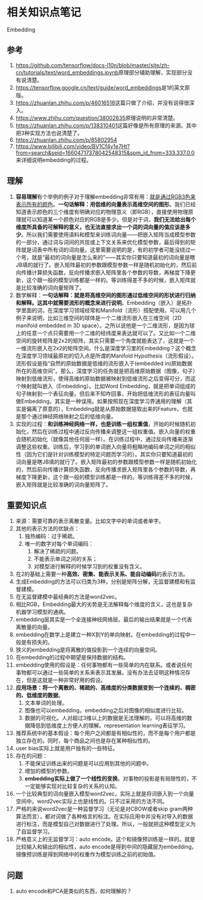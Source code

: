 # 相关知识点笔记

Embedding

## 参考

1. <https://github.com/tensorflow/docs-l10n/blob/master/site/zh-cn/tutorials/text/word_embeddings.ipynb>原理部分辅助理解，实现部分没有说清楚。
2. <https://tensorflow.google.cn/text/guide/word_embeddings>是1的英文原版。
3. <https://zhuanlan.zhihu.com/p/46016518>这篇只做了介绍，并没有说得很深入。
4. <https://www.zhihu.com/question/38002635>原理说明的非常清楚。
5. <https://zhuanlan.zhihu.com/p/138310401>这篇好像是所有原理的来源。其中把3种实现方法也说清楚了。
6. <https://zhuanlan.zhihu.com/p/85802954>
7. <https://www.bilibili.com/video/BV1Cf4y1e7Ht?from=search&seid=16604717378042548315&spm_id_from=333.337.0.0>来详细说明embedding的过程。

## 理解

1. **容易理解**有个举例的例子对于理解embedding非常有用：[就是通过RGB3色来表示所有的颜色](https://www.zhihu.com/question/38002635)。**一句话解释：用低维的向量表示高维空间的图形**。我们已经知道表示颜色的三个维度有明确对应的物理意义（即RGB），直接使用物理原理就可以知道某一个颜色对应的RGB是多少。但是对于词，**我们无法给出每个维度所具备的可解释的意义，也无法直接求出一个词的词向量的值应该是多少**。所以我们需要使用语料和模型来训练词向量——把嵌入矩阵当成模型参数的一部分，通过词与词间的共现或上下文关系来优化模型参数，最后得到的矩阵就是词表中所有词的词向量。这里需要说明的是，有的初学者可能没绕过一个弯，就是“最初的词向量是怎么来的”——其实你只要知道最初的词向量是瞎JB填的就行了。嵌入矩阵最初的参数跟模型参数一样是随机初始化的，然后前向传播计算损失函数，反向传播求嵌入矩阵里各个参数的导数，再梯度下降更新，这个跟一般的模型训练都是一样的。等训练得差不多的时候，嵌入矩阵就是比较准确的词向量矩阵了。
2. 数学解释：**一句话解释：就是将高维空间的图形通过低维空间的形状进行归纳和解释。这其中就需要流形的概念来进行说明**。Embedding（嵌入）是拓扑学里面的词，在深度学习领域经常和Manifold（流形）搭配使用。可以用几个例子来说明，比如三维空间的球体是一个二维流形嵌入在三维空间（2D manifold embedded in 3D space）。之所以说他是一个二维流形，是因为球上的任意一个点只需要用一个二维的经纬度来表达就可以了。又比如一个二维空间的旋转矩阵是2x2的矩阵，其实只需要一个角度就能表达了，这就是一个一维流形嵌入在2x2的矩阵空间。什么是深度学习里的Embedding？这个概念在深度学习领域最原初的切入点是所谓的Manifold Hypothesis（流形假设）。流形假设是指“自然的原始数据是低维的流形嵌入于(embedded in)原始数据所在的高维空间”。那么，深度学习的任务就是把高维原始数据（图像，句子）映射到低维流形，使得高维的原始数据被映射到低维流形之后变得可分，而这个映射就叫嵌入（Embedding）。比如Word Embedding，就是把单词组成的句子映射到一个表征向量。但后来不知咋回事，开始把低维流形的表征向量叫做Embedding，其实是一种误用。如果按照现在深度学习界通用的理解（其实是偏离了原意的），Embedding就是从原始数据提取出来的Feature，也就是那个通过神经网络映射之后的低维向量。
3. 实现的过程：**和训练神经网络一样，也是训练一组权重值**，开始的时候随机初始化，然后在训练过程中通过反向传播来调整这一组权重值。嵌入向量的权重会随机初始化（就像其他任何层一样）。在训练过程中，通过反向传播来逐渐调整这些权重。训练后，学习到的单词嵌入向量将粗略地编码单词之间的相似性（因为它们是针对训练模型的特定问题而学习的）。其实你只要知道最初的词向量是瞎JB填的就行了。嵌入矩阵最初的参数跟模型参数一样是随机初始化的，然后前向传播计算损失函数，反向传播求嵌入矩阵里各个参数的导数，再梯度下降更新，这个跟一般的模型训练都是一样的。等训练得差不多的时候，嵌入矩阵就是比较准确的词向量矩阵了。

## 重要知识点

1. 来源：需要可靠的表示离散变量。比如文字中的单词或者单字。
2. 其他的表示方法的优缺点：
   1. 独热编码：过于稀疏。
   2. 唯一的数字对每个单词编码：
      1. 解决了稀疏的问题。
      2. 不能表示单词之间的关系；
      3. 对模型进行解释的时候学习到的权重没有含义。
3. 在2的基础上需要一种**高效、密集、能表示关系、能自动编码**的表示方法。
4. 生成Embedding的方法可以归类为3种，分别是矩阵分解，无监督建模和有监督建模。
5. 在无监督建模中最经典的方法是word2vec。
6. 相比RGB，Embedding最大的劣势是无法解释每个维度的含义，这也是复杂机器学习模型的通病。
7. embedding层其实是一个全连接神经网络层。最后的输出结果就是一个代表离散量的向量。
8. embedding在数学上是建立一种X到Y的单向映射。在embedding的过程中一般是有损失的。
9. 狭义的embedding是将离散的值投影到一个连续的向量空间。
10. 在embedding的过程中期望是保持数据的结构。
11. embedding使用的假设是：任何事物都有一些简单的内在联系。或者说任何事物都可以通过一些简单的关系来表示其发展。没有办法去证明这种情况存在，但是这就是一种非常好用的假设。
12. **应用场景：将一个离散的、稀疏的、高维度的分类数据变到一个连续的、稠密的、低维度的数据**。
    1. 文本单词的处理。
    2. 图像也可以embedding。embedding之后对图像的相似度进行比较。
    3. 数据的可视化。人对超过3维以上的数据是无法理解的，可以将高维的数据降低到低维度上方便人的理解。representation learning表征学习。
13. 推荐系统中的基本假设：每个用户之间都是有相似性的，而不是每个用户都是独立存在的。同时，每个商品之间也是存在某种相似性的。
14. user bias实际上就是用户独有的一些特征。
15. 存在的问题：
    1. 不能保证训练出来的问题是可以应用到其他的问题中。
    2. 增加的模型的参数。
    3. **embedding实际上做了一个线性的变换**。对事物的投影是有局限性的，不一定能够实现对比较复杂的关系的认知。
16. 一个比较典型的词向量嵌入模型word2vec，实际上就是将词嵌入到一个向量空间中。word2vec实际上也是线性的。只不过采用的方法不同。
17. 严格的来说word2vec是一种监督学习（无论是对CBOW或者skip gram两种算法而言），都对词做了各种格言的标注。在实际应用中并没有对导入的数据进行标注，而是模型自己对数据进行了处理。所以，一般就把这种模型定义为了自监督学习。
18. 严格意义上的无监督学习：auto encode。这个和镜像预训练是一样的。就是比较输入和输出的相似性，auto encode是得到中间的隐藏层为embedding，镜像预训练是得到网络中的权重作为模型训练之前的初始值。

## 问题

1. auto encode和PCA是类似的东西，如何理解的？

